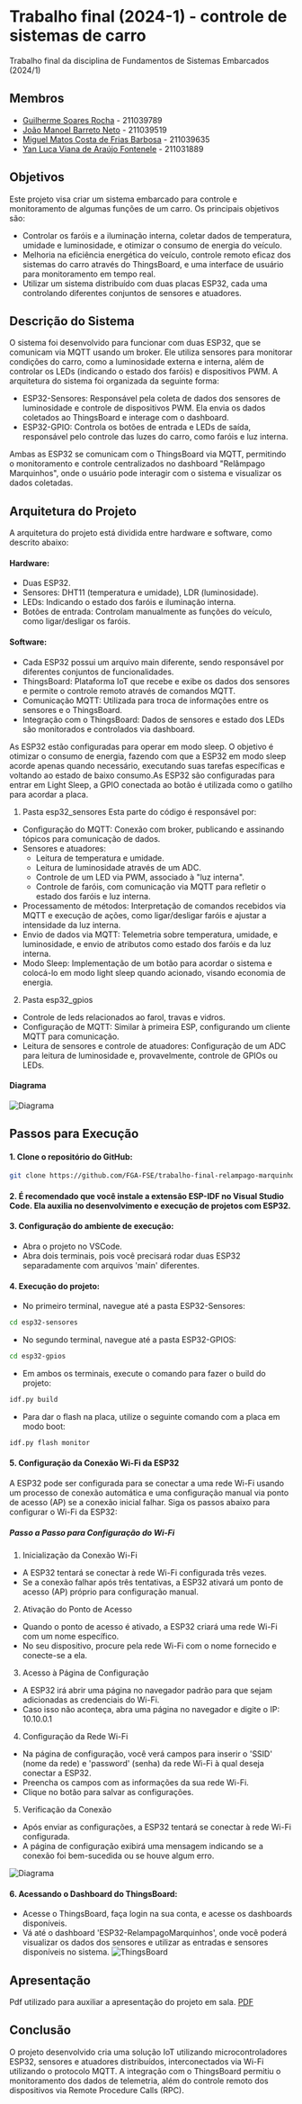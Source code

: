 # Trabalho final (2024-1) - controle de sistemas de carro

Trabalho final da disciplina de Fundamentos de Sistemas Embarcados (2024/1)

## Membros

- [Guilherme Soares Rocha](https://github.com/GuilhermeSoaress) - 211039789
- [João Manoel Barreto Neto](https://github.com/JoaoBarreto03) - 211039519
- [Miguel Matos Costa de Frias Barbosa](https://github.com/migueldefrias) - 211039635
- [Yan Luca Viana de Araújo Fontenele](https://github.com/yan-luca) - 211031889

## Objetivos

Este projeto visa criar um sistema embarcado para controle e monitoramento de algumas funções de um carro. Os principais objetivos são:
- Controlar os faróis e a iluminação interna, coletar dados de temperatura, umidade e luminosidade, e otimizar o consumo de energia do veículo.
- Melhoria na eficiência energética do veículo, controle remoto eficaz dos sistemas do carro através do ThingsBoard, e uma interface de usuário para monitoramento em tempo real.
- Utilizar um sistema distribuído com duas placas ESP32, cada uma controlando diferentes conjuntos de sensores e atuadores.

## Descrição do Sistema
O sistema foi desenvolvido para funcionar com duas ESP32, que se comunicam via MQTT usando um broker. Ele utiliza sensores para monitorar condições do carro, como a luminosidade externa e interna, além de controlar os LEDs (indicando o estado dos faróis) e dispositivos PWM. A arquitetura do sistema foi organizada da seguinte forma:

- ESP32-Sensores: Responsável pela coleta de dados dos sensores de luminosidade e controle de dispositivos PWM. Ela envia os dados coletados ao ThingsBoard e interage com o dashboard.
- ESP32-GPIO: Controla os botões de entrada e LEDs de saída, responsável pelo controle das luzes do carro, como faróis e luz interna.

Ambas as ESP32 se comunicam com o ThingsBoard via MQTT, permitindo o monitoramento e controle centralizados no dashboard "Relâmpago Marquinhos", onde o usuário pode interagir com o sistema e visualizar os dados coletadas.

## Arquitetura do Projeto
A arquitetura do projeto está dividida entre hardware e software, como descrito abaixo:

#### Hardware:
- Duas ESP32.
- Sensores: DHT11 (temperatura e umidade), LDR (luminosidade).
- LEDs: Indicando o estado dos faróis e iluminação interna.
- Botões de entrada: Controlam manualmente as funções do veículo, como ligar/desligar os faróis.

#### Software:

- Cada ESP32 possui um arquivo main diferente, sendo responsável por diferentes conjuntos de funcionalidades.
- ThingsBoard: Plataforma IoT que recebe e exibe os dados dos sensores e permite o controle remoto através de comandos MQTT.
- Comunicação MQTT: Utilizada para troca de informações entre os sensores e o ThingsBoard.
- Integração com o ThingsBoard: Dados de sensores e estado dos LEDs são monitorados e controlados via dashboard.

As ESP32 estão configuradas para operar em modo sleep. O objetivo é otimizar o consumo de energia, fazendo com que a ESP32 em modo sleep acorde apenas quando necessário, executando suas tarefas específicas e voltando ao estado de baixo consumo.As ESP32 são configuradas para entrar em Light Sleep, a GPIO conectada ao botão é utilizada como o gatilho para acordar a placa.

1. Pasta esp32_sensores
Esta parte do código é responsável por:
- Configuração do MQTT: Conexão com broker, publicando e assinando tópicos para comunicação de dados.
- Sensores e atuadores:
    - Leitura de temperatura e umidade.
    - Leitura de luminosidade através de um ADC.
    - Controle de um LED via PWM, associado à "luz interna".
    - Controle de faróis, com comunicação via MQTT para refletir o estado dos faróis e luz interna.
- Processamento de métodos: Interpretação de comandos recebidos via MQTT e execução de ações, como ligar/desligar faróis e ajustar a intensidade da luz interna.
- Envio de dados via MQTT: Telemetria sobre temperatura, umidade, e luminosidade, e envio de atributos como estado dos faróis e da luz interna.
- Modo Sleep: Implementação de um botão para acordar o sistema e colocá-lo em modo light sleep quando acionado, visando economia de energia.

2. Pasta esp32_gpios
- Controle de leds relacionados ao farol, travas e vidros.
- Configuração de MQTT: Similar à primeira ESP, configurando um cliente MQTT para comunicação.
- Leitura de sensores e controle de atuadores: Configuração de um ADC para leitura de luminosidade e, provavelmente, controle de GPIOs ou LEDs.

#### Diagrama
![Diagrama](/assets/diagrama.png)

## Passos para Execução
#### 1. Clone o repositório do GitHub:

```bash
git clone https://github.com/FGA-FSE/trabalho-final-relampago-marquinhos.git
```

#### 2. É recomendado que você instale a extensão ESP-IDF no Visual Studio Code. Ela auxilia no desenvolvimento e execução de projetos com ESP32.

#### 3. Configuração do ambiente de execução:

- Abra o projeto no VSCode.
- Abra dois terminais, pois você precisará rodar duas ESP32 separadamente com arquivos 'main' diferentes.

#### 4. Execução do projeto:

- No primeiro terminal, navegue até a pasta ESP32-Sensores:
```bash
cd esp32-sensores
```
- No segundo terminal, navegue até a pasta ESP32-GPIOS:
```bash
cd esp32-gpios
```
- Em ambos os terminais, execute o comando para fazer o build do projeto:
```bash
idf.py build
```
- Para dar o flash na placa, utilize o seguinte comando com a placa em modo boot:
```bash
idf.py flash monitor
```

#### 5. Configuração da Conexão Wi-Fi da ESP32

A ESP32 pode ser configurada para se conectar a uma rede Wi-Fi usando um processo de conexão automática e uma configuração manual via ponto de acesso (AP) se a conexão inicial falhar. Siga os passos abaixo para configurar o Wi-Fi da ESP32:

##### Passo a Passo para Configuração do Wi-Fi

1. Inicialização da Conexão Wi-Fi

- A ESP32 tentará se conectar à rede Wi-Fi configurada três vezes.
- Se a conexão falhar após três tentativas, a ESP32 ativará um ponto de acesso (AP) próprio para configuração manual.

2. Ativação do Ponto de Acesso

- Quando o ponto de acesso é ativado, a ESP32 criará uma rede Wi-Fi com um nome específico.
- No seu dispositivo, procure pela rede Wi-Fi com o nome fornecido e conecte-se a ela.

3. Acesso à Página de Configuração

- A ESP32 irá abrir uma página no navegador padrão para que sejam adicionadas as credenciais do Wi-Fi.
- Caso isso não aconteça, abra uma página no navegador e digite o IP: 10.10.0.1

4. Configuração da Rede Wi-Fi

- Na página de configuração, você verá campos para inserir o 'SSID' (nome da rede) e 'password' (senha) da rede Wi-Fi à qual deseja conectar a ESP32.
- Preencha os campos com as informações da sua rede Wi-Fi.
- Clique no botão para salvar as configurações.

5. Verificação da Conexão

- Após enviar as configurações, a ESP32 tentará se conectar à rede Wi-Fi configurada.
- A página de configuração exibirá uma mensagem indicando se a conexão foi bem-sucedida ou se houve algum erro.

![Diagrama](/assets/wifi.png)

#### 6. Acessando o Dashboard do ThingsBoard:

- Acesse o ThingsBoard, faça login na sua conta, e acesse os dashboards disponíveis.
- Vá até o dashboard 'ESP32-RelampagoMarquinhos', onde você poderá visualizar os dados dos sensores e utilizar as entradas e sensores disponíveis no sistema.
![ThingsBoard](/assets/thingsBoard.png)

## Apresentação

Pdf utilizado para auxiliar a apresentação do projeto em sala. [PDF](https://github.com/FGA-FSE/trabalho-final-relampago-marquinhos/blob/main/assets/REl%C3%A2mpago.pdf)

## Conclusão
O projeto desenvolvido cria uma solução IoT utilizando microcontroladores ESP32, sensores e atuadores distribuídos, interconectados via Wi-Fi utilizando o protocolo MQTT. A integração com o ThingsBoard permitiu o monitoramento dos dados de telemetria, além do controle remoto dos dispositivos via Remote Procedure Calls (RPC).
